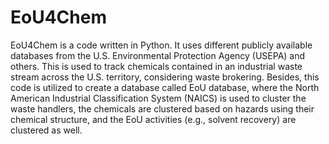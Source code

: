 # EoU4Chem

EoU4Chem is a code written in Python. It uses different publicly available databases from the U.S. Environmental Protection Agency
(USEPA) and others. This is used to track chemicals contained in an industrial waste stream across the U.S. territory, considering waste
brokering. Besides, this code is utilized to create a database called EoU database, where the North American Industrial Classification 
System (NAICS) is used to cluster the waste handlers, the chemicals are clustered based on hazards using their chemical structure, 
and the EoU activities (e.g., solvent recovery) are clustered as well. 
